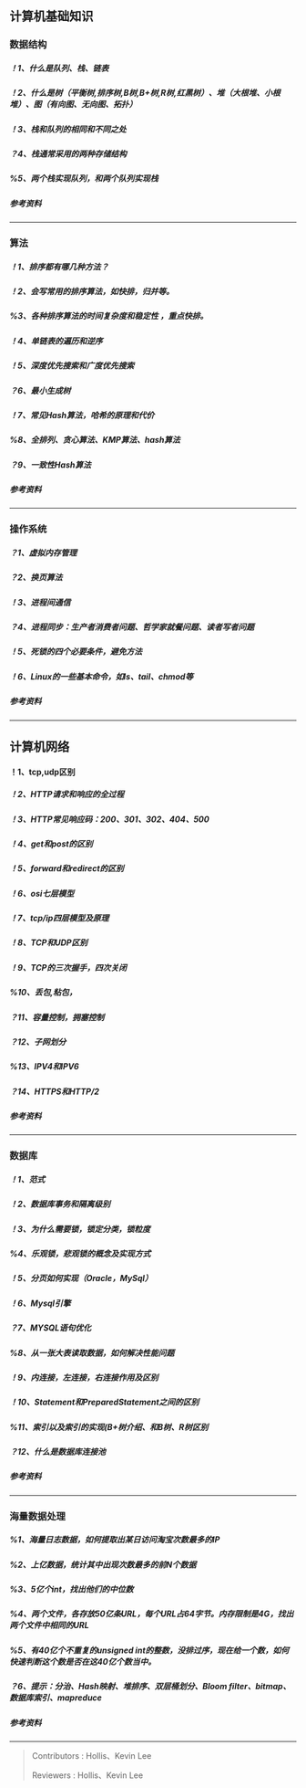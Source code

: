 ## 计算机基础知识


### 数据结构
##### ！1、什么是队列、栈、链表

##### ！2、什么是树（平衡树,排序树,B树,B+树,R树,红黑树）、堆（大根堆、小根堆）、图（有向图、无向图、拓扑）

##### ！3、栈和队列的相同和不同之处 

##### ？4、栈通常采用的两种存储结构 

##### %5、两个栈实现队列，和两个队列实现栈

##### 参考资料

---


### 算法
##### ！1、排序都有哪几种方法？

##### ！2、会写常用的排序算法，如快排，归并等。

##### %3、各种排序算法的时间复杂度和稳定性 ，重点快排。

##### ！4、单链表的遍历和逆序 

##### ！5、深度优先搜索和广度优先搜索

##### ？6、最小生成树

##### ！7、常见Hash算法，哈希的原理和代价

##### %8、全排列、贪心算法、KMP算法、hash算法

##### ？9、一致性Hash算法

##### 参考资料

---

### 操作系统
##### ？1、虚拟内存管理 

##### ？2、换页算法 

##### ！3、进程间通信

##### ？4、进程同步：生产者消费者问题、哲学家就餐问题、读者写者问题

##### ！5、死锁的四个必要条件，避免方法

##### ！6、Linux的一些基本命令，如ls、tail、chmod等

##### 参考资料

---

## 计算机网络
#### ！1、tcp,udp区别 

##### ！2、HTTP请求和响应的全过程 

##### ！3、HTTP常见响应码：200、301、302、404、500

##### ！4、get和post的区别

##### ！5、forward和redirect的区别

##### ！6、osi七层模型

##### ！7、tcp/ip四层模型及原理

##### ！8、TCP和UDP区别

##### ！9、TCP的三次握手，四次关闭

##### %10、丢包,粘包，

##### ？11、容量控制，拥塞控制 

##### ？12、子网划分

##### %13、IPV4和IPV6

##### ？14、HTTPS和HTTP/2

##### 参考资料

---

### 数据库
##### ！1、范式

##### ！2、数据库事务和隔离级别

##### ！3、为什么需要锁，锁定分类，锁粒度

##### %4、乐观锁，悲观锁的概念及实现方式

##### ！5、分页如何实现（Oracle，MySql） 

##### ！6、Mysql引擎

##### ？7、MYSQL语句优化

##### %8、从一张大表读取数据，如何解决性能问题

##### ！9、内连接，左连接，右连接作用及区别 

##### ！10、Statement和PreparedStatement之间的区别 

##### %11、索引以及索引的实现(B+树介绍、和B树、R树区别

##### ？12、什么是数据库连接池

##### 参考资料

---

### 海量数据处理
##### %1、海量日志数据，如何提取出某日访问淘宝次数最多的IP

##### %2、上亿数据，统计其中出现次数最多的前N个数据

##### %3、5亿个int，找出他们的中位数

##### %4、两个文件，各存放50亿条URL，每个URL占64字节。内存限制是4G，找出两个文件中相同的URL

##### %5、有40亿个不重复的unsigned int的整数，没排过序，现在给一个数，如何快速判断这个数是否在这40亿个数当中。

##### ？6、提示：分治、Hash映射、堆排序、双层桶划分、Bloom filter、bitmap、数据库索引、mapreduce

##### 参考资料

---


> Contributors : Hollis、Kevin Lee
>
> Reviewers : Hollis、Kevin Lee

